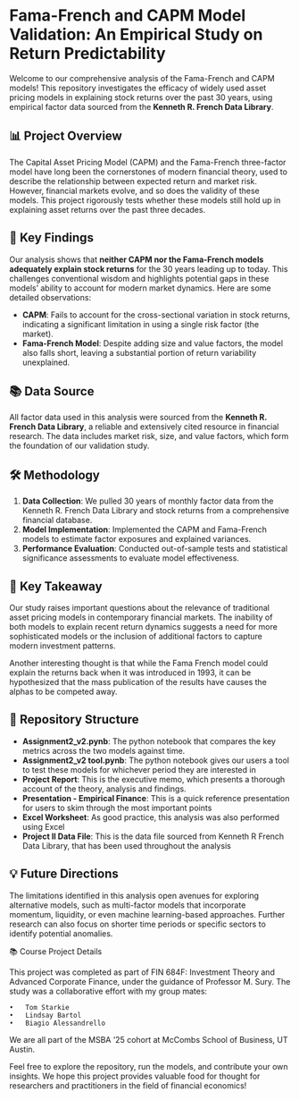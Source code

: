 # Fama-French and CAPM Model Validation: An Empirical Study on Return Predictability

Welcome to our comprehensive analysis of the Fama-French and CAPM models! This repository investigates the efficacy of widely used asset pricing models in explaining stock returns over the past 30 years, using empirical factor data sourced from the **Kenneth R. French Data Library**.

## 📊 Project Overview

The Capital Asset Pricing Model (CAPM) and the Fama-French three-factor model have long been the cornerstones of modern financial theory, used to describe the relationship between expected return and market risk. However, financial markets evolve, and so does the validity of these models. This project rigorously tests whether these models still hold up in explaining asset returns over the past three decades.

## 🧪 Key Findings

Our analysis shows that **neither CAPM nor the Fama-French models adequately explain stock returns** for the 30 years leading up to today. This challenges conventional wisdom and highlights potential gaps in these models’ ability to account for modern market dynamics. Here are some detailed observations:
- **CAPM**: Fails to account for the cross-sectional variation in stock returns, indicating a significant limitation in using a single risk factor (the market).
- **Fama-French Model**: Despite adding size and value factors, the model also falls short, leaving a substantial portion of return variability unexplained.

## 📚 Data Source

All factor data used in this analysis were sourced from the **Kenneth R. French Data Library**, a reliable and extensively cited resource in financial research. The data includes market risk, size, and value factors, which form the foundation of our validation study.

## 🛠️ Methodology

1. **Data Collection**: We pulled 30 years of monthly factor data from the Kenneth R. French Data Library and stock returns from a comprehensive financial database.
2. **Model Implementation**: Implemented the CAPM and Fama-French models to estimate factor exposures and explained variances.
3. **Performance Evaluation**: Conducted out-of-sample tests and statistical significance assessments to evaluate model effectiveness.

## 🚀 Key Takeaway

Our study raises important questions about the relevance of traditional asset pricing models in contemporary financial markets. The inability of both models to explain recent return dynamics suggests a need for more sophisticated models or the inclusion of additional factors to capture modern investment patterns.

Another interesting thought is that while the Fama French model could explain the returns back when it was introduced in 1993, it can be hypothesized that the mass publication of the results have causes the alphas to be competed away.  

## 📂 Repository Structure

- **Assignment2_v2.pynb**: The python notebook that compares the key metrics across the two models against time.
- **Assignment2_v2 tool.pynb**: The python notebook gives our users a tool to test these models for whichever period they are interested in
- **Project Report**: This is the executive memo, which presents a thorough account of the theory, analysis and findings.
- **Presentation - Empirical Finance**: This is a quick reference presentation for users to skim through the most important points
- **Excel Worksheet**: As good practice, this analysis was also performed using Excel
- **Project II Data File**: This is the data file sourced from Kenneth R French Data Library, that has been used throughout the analysis

## 💡 Future Directions

The limitations identified in this analysis open avenues for exploring alternative models, such as multi-factor models that incorporate momentum, liquidity, or even machine learning-based approaches. Further research can also focus on shorter time periods or specific sectors to identify potential anomalies.

📚 Course Project Details

This project was completed as part of FIN 684F: Investment Theory and Advanced Corporate Finance, under the guidance of Professor M. Sury. The study was a collaborative effort with my group mates:

	•	Tom Starkie
	•	Lindsay Bartol
	•	Biagio Alessandrello

We are all part of the MSBA ’25 cohort at McCombs School of Business, UT Austin.

Feel free to explore the repository, run the models, and contribute your own insights. We hope this project provides valuable food for thought for researchers and practitioners in the field of financial economics!
